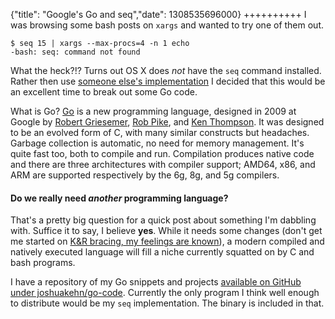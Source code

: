 {"title": "Google's Go and seq","date": 1308535696000}
++++++++++
I was browsing some bash posts on `xargs` and wanted to try one of them out.

    $ seq 15 | xargs --max-procs=4 -n 1 echo
    -bash: seq: command not found

What the heck?!? Turns out OS X does *not* have the `seq` command installed. Rather then use [someone else's implementation](http://scruss.com/blog/2008/02/08/seq-for-os-x/) I decided that this would be an excellent time to break out some Go code.

What is Go? [Go](http://golang.org/) is a new programming language, designed in 2009 at Google by [Robert Griesemer](http://research.google.com/pubs/author96.html), [Rob Pike](http://en.wikipedia.org/wiki/Rob_Pike), and [Ken Thompson](http://en.wikipedia.org/wiki/Ken_Thompson). It was designed to be an evolved form of C, with many similar constructs but headaches. Garbage collection is automatic, no need for memory management. It's quite fast too, both to compile and run. Compilation produces native code and there are three architectures with compiler support; AMD64, x86, and ARM are supported respectively by the 6g, 8g, and 5g compilers. 

#### Do we really need *another* programming language?

That's a pretty big question for a quick post about something I'm dabbling with. Suffice it to say, I believe **yes**. While it needs some changes (don't get me started on [K&R bracing, my feelings are known](http://joshuakehn.com/blog/view/13/Brace-Face)), a modern compiled and natively executed language will fill a niche currently squatted on by C and bash programs. 

I have a repository of my Go snippets and projects [available on GitHub under joshuakehn/go-code](https://github.com/joshkehn/go-code). Currently the only program I think well enough to distribute would be my `seq` implementation. The binary is included in that.